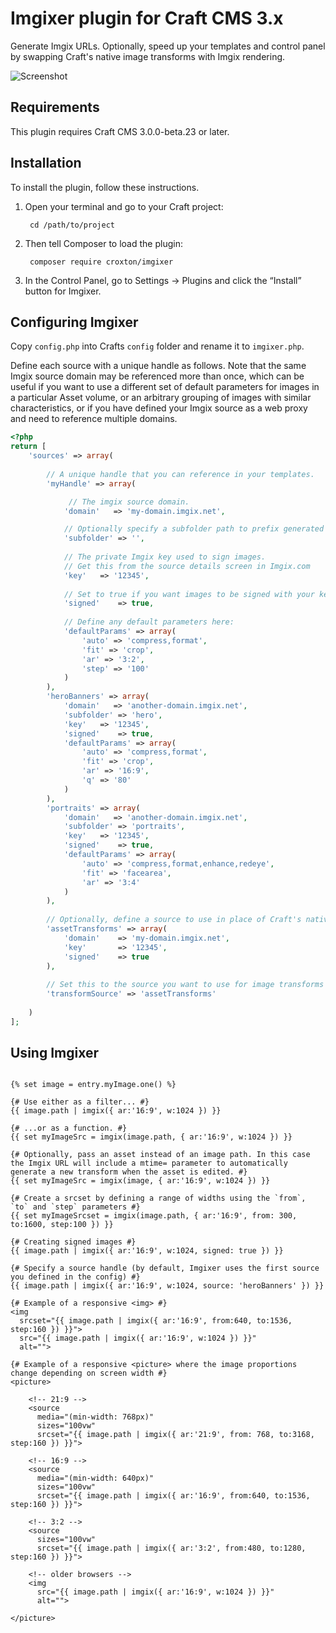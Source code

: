 # Imgixer plugin for Craft CMS 3.x

Generate Imgix URLs. Optionally, speed up your templates and control panel by swapping Craft's native image transforms with Imgix rendering.

![Screenshot](resources/img/plugin-logo.png)

## Requirements

This plugin requires Craft CMS 3.0.0-beta.23 or later.

## Installation

To install the plugin, follow these instructions.

1. Open your terminal and go to your Craft project:

        cd /path/to/project

2. Then tell Composer to load the plugin:

        composer require croxton/imgixer

3. In the Control Panel, go to Settings → Plugins and click the “Install” button for Imgixer.


## Configuring Imgixer

Copy `config.php` into Crafts `config` folder and rename it to `imgixer.php`. 

Define each source with a unique handle as follows. Note that the same Imgix source domain may be referenced more than once, which can be useful if you want to use a different set of default parameters for images in a particular Asset volume, or an arbitrary grouping of images with similar characteristics, or if you have defined your Imgix source as a web proxy and need to reference multiple domains.

```php
<?php
return [
    'sources' => array(
        
        // A unique handle that you can reference in your templates.
        'myHandle' => array(

             // The imgix source domain.
            'domain'   => 'my-domain.imgix.net',

            // Optionally specify a subfolder path to prefix generated URLs.
            'subfolder' => '', 
            
            // The private Imgix key used to sign images. 
            // Get this from the source details screen in Imgix.com
            'key'   => '12345',
            
            // Set to true if you want images to be signed with your key.
            'signed'    => true,
            
            // Define any default parameters here:
            'defaultParams' => array(
                'auto' => 'compress,format',
                'fit' => 'crop',
                'ar' => '3:2',
                'step' => '100'
            )
        ),
        'heroBanners' => array(
            'domain'   => 'another-domain.imgix.net',
            'subfolder' => 'hero',
            'key'   => '12345',
            'signed'    => true,
            'defaultParams' => array(
                'auto' => 'compress,format',
                'fit' => 'crop',
                'ar' => '16:9',
                'q' => '80'
            )
        ),
        'portraits' => array(
            'domain'   => 'another-domain.imgix.net',
            'subfolder' => 'portraits',
            'key'   => '12345',
            'signed'    => true,
            'defaultParams' => array(
                'auto' => 'compress,format,enhance,redeye',
                'fit' => 'facearea',
                'ar' => '3:4'
            )
        ),
        
        // Optionally, define a source to use in place of Craft's native image transforms. This will be used for all transforms used in your templates and in the control panel.
        'assetTransforms' => array(
            'domain'    => 'my-domain.imgix.net',
            'key'       => '12345',
            'signed'    => true
        ),
        
        // Set this to the source you want to use for image transforms 
        'transformSource' => 'assetTransforms'
        
    )
];
```

## Using Imgixer

```twig

{% set image = entry.myImage.one() %}

{# Use either as a filter... #}
{{ image.path | imgix({ ar:'16:9', w:1024 }) }}

{# ...or as a function. #}
{{ set myImageSrc = imgix(image.path, { ar:'16:9', w:1024 }) }}

{# Optionally, pass an asset instead of an image path. In this case the Imgix URL will include a mtime= parameter to automatically generate a new transform when the asset is edited. #}
{{ set myImageSrc = imgix(image, { ar:'16:9', w:1024 }) }}

{# Create a srcset by defining a range of widths using the `from`, `to` and `step` parameters #}
{{ set myImageSrcset = imgix(image.path, { ar:'16:9', from: 300, to:1600, step:100 }) }}

{# Creating signed images #}
{{ image.path | imgix({ ar:'16:9', w:1024, signed: true }) }}

{# Specify a source handle (by default, Imgixer uses the first source you defined in the config) #}
{{ image.path | imgix({ ar:'16:9', w:1024, source: 'heroBanners' }) }}

{# Example of a responsive <img> #}
<img
  srcset="{{ image.path | imgix({ ar:'16:9', from:640, to:1536, step:160 }) }}">
  src="{{ image.path | imgix({ ar:'16:9', w:1024 }) }}"
  alt="">

{# Example of a responsive <picture> where the image proportions change depending on screen width #}
<picture>

    <!-- 21:9 -->
    <source
      media="(min-width: 768px)"
      sizes="100vw"
      srcset="{{ image.path | imgix({ ar:'21:9', from: 768, to:3168, step:160 }) }}">

    <!-- 16:9 -->
    <source
      media="(min-width: 640px)"
      sizes="100vw"
      srcset="{{ image.path | imgix({ ar:'16:9', from:640, to:1536, step:160 }) }}">

    <!-- 3:2 -->
    <source
      sizes="100vw"
      srcset="{{ image.path | imgix({ ar:'3:2', from:480, to:1280, step:160 }) }}">

    <!-- older browsers -->
    <img
      src="{{ image.path | imgix({ ar:'16:9', w:1024 }) }}"
      alt="">

</picture>
```
